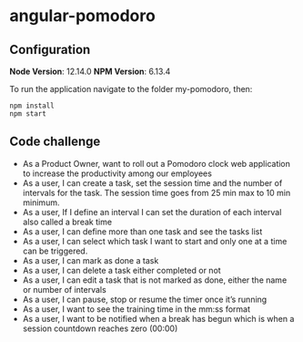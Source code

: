 # angular-pomodoro

## Configuration

**Node Version**: 12.14.0
**NPM Version**: 6.13.4

To run the application navigate to the folder my-pomodoro, then:

```shell
npm install
npm start
```

## Code challenge

* As a Product Owner, want to roll out a Pomodoro clock web application to increase the productivity among our employees
* As a user, I can create a task, set the session time and the number of intervals for the task. The session time goes from 25 min max to 10 min minimum.
* As a user, If I define an interval I can set the duration of each interval also called a break time
* As a user, I can define more than one task and see the tasks list
* As a user, I can select which task I want to start and only one at a time can be triggered.
* As a user, I can mark as done a task
* As a user, I can delete a task either completed or not
* As a user, I can edit a task that is not marked as done, either the name or number of intervals
* As a user, I can pause, stop or resume the timer once it’s running
* As a user, I want to see the training time in the mm:ss format
* As a user, I want to be notified when a break has begun which is when a session countdown reaches zero (00:00)
